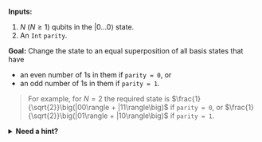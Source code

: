 **Inputs:**
1. $N$ ($N \ge 1$) qubits in the $|0 \dots 0\rangle$ state.
2. An `Int` `parity`.

**Goal:** Change the state to an equal superposition of all basis states that have
* an even number of 1s in them if `parity = 0`, or
* an odd number of 1s in them if `parity = 1`.

> For example, for $N = 2$ the required state is $\frac{1}{\sqrt{2}}\big(|00\rangle + |11\rangle\big)$ if `parity = 0`, or $\frac{1}{\sqrt{2}}\big(|01\rangle + |10\rangle\big)$ if `parity = 1`.

<details>
  <summary><b>Need a hint?</b></summary>
  Remember that you can call the solution recursively.
</details>
